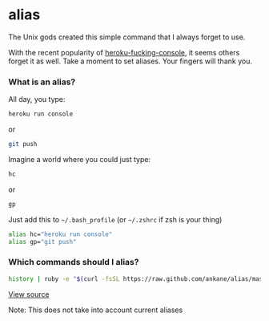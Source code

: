 # alias

The Unix gods created this simple command that I always forget to use.

With the recent popularity of [heroku-fucking-console](https://github.com/tpope/heroku-fucking-console), it seems others forget it as well.  Take a moment to set aliases.  Your fingers will thank you.

### What is an alias?

All day, you type:

```sh
heroku run console
```

or

```sh
git push
```

Imagine a world where you could just type:

```sh
hc
```

or

```sh
gp
```

Just add this to `~/.bash_profile` (or `~/.zshrc` if zsh is your thing)

```sh
alias hc="heroku run console"
alias gp="git push"
```

### Which commands should I alias?

```sh
history | ruby -e "$(curl -fsSL https://raw.github.com/ankane/alias/master/alias.rb)"
```

[View source](https://github.com/ankane/alias/blob/master/alias.rb)

Note: This does not take into account current aliases
